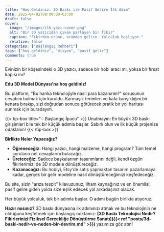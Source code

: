 ```yaml
---
title: "Hoş Geldiniz: 3D Baskı ile Pasif Gelire İlk Adım"
date: 2025-04-02T09:00:00+03:00
draft: false
cover:
  image: "/images/ilk-yazi-cover.png"
  alt: "Bir 3D yazıcıdan çıkan parlayan bir fikir"
  caption: "Fikirden ürüne, üründen gelire. Yolculuk başlıyor."
  relative: false
categories: ["Başlangıç Rehberi"]
tags: ["hoş geldiniz", "misyon", "pasif gelir"]
comments: true
---
```


Evinizin bir köşesindeki o 3D yazıcı, sadece bir hobi aracı mı, yoksa bir fırsat kapısı mı?

**Edu 3D Model Dünyası'na hoş geldiniz!**

Bu platform, "Bu harika teknolojiyle nasıl para kazanırım?" sorusunun cevabını bulmak için kuruldu. Karmaşık terimleri ve kafa karışıklığını bir kenara bırakıp, sizi doğrudan sonuca götürecek pratik bir yol haritası sunmak için buradayım.

{{< tip-box title="💡 Başlangıç İpucu" >}}
Unutmayın: En büyük 3D baskı girişimleri bile tek bir küçük adımla başlar. Sabırlı olun ve ilk küçük projenize odaklanın!
{{< /tip-box >}}

**Birlikte Neler Yapacağız?**

* **Öğreneceğiz:** Hangi yazıcı, hangi malzeme, hangi program? Tüm temel soruların net cevaplarını bulacağız.
* **Üreteceğiz:** Sadece başkalarının tasarımlarını değil, kendi özgün fikirlerimizi de 3D modele dönüştüreceğiz.
* **Kazanacağız:** Bu hobiyi, Etsy'de satış yapmaktan tasarım pazarlamaya kadar, gerçek bir gelir modeline nasıl dönüştüreceğimizi keşfedeceğiz.

Bu site, sizin "arıza tespit" kılavuzunuz, ilham kaynağınız ve en önemlisi, pasif gelire giden yolda size eşlik edecek yol arkadaşınız olacak.

Her büyük yolculuk, tek bir adımla başlar. O adımı bugün birlikte atıyoruz.

**Hazır mısınız?** 3D baskı dünyasına ilk adımınızı atmak ve bu teknolojinin ne olduğunu keşfetmek için başlangıç noktamız: **[3D Baskı Teknolojisi Nedir? Fikirlerinizi Fiziksel Gerçekliğe Dönüştürme Sanatı]({{< ref "posts/3d-baski-nedir-ve-neden-bir-devrim.md" >}})** yazımıza göz atın!
